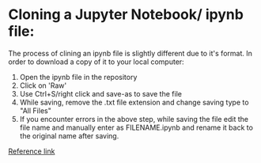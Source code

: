 # Cloning a Jupyter Notebook/ ipynb file:
The process of clining an ipynb file is slightly different due to it's format. In order to download a copy of it  to your local computer:
1. Open the ipynb file in the repository
2. Click on 'Raw'
3. Use Ctrl+S/right click and save-as  to save the file
4. While saving, remove the .txt file extension and change saving type to "All Files" 
5. If you encounter errors in the above step, while saving the file edit the file name and manually enter as FILENAME.ipynb and rename it back to the original name after saving.

[Reference link](https://datascience.stackexchange.com/a/35651)
